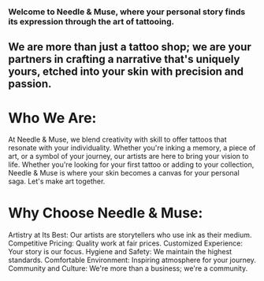 ### Welcome to Needle & Muse, where your personal story finds its expression through the art of tattooing.

## We are more than just a tattoo shop; we are your partners in crafting a narrative that's uniquely yours, etched into your skin with precision and passion.


# Who We Are:
At Needle & Muse, we blend creativity with skill to offer tattoos that resonate with your individuality. Whether you're inking a memory, a piece of art, or a symbol of your journey, our artists are here to bring your vision to life. Whether you're looking for your first tattoo or adding to your collection, Needle & Muse is where your skin becomes a canvas for your personal saga. Let's make art together.




# Why Choose Needle & Muse:
Artistry at Its Best: Our artists are storytellers who use ink as their medium.
Competitive Pricing: Quality work at fair prices.
Customized Experience: Your story is our focus.
Hygiene and Safety: We maintain the highest standards.
Comfortable Environment: Inspiring atmosphere for your journey.
Community and Culture: We're more than a business; we're a community.

